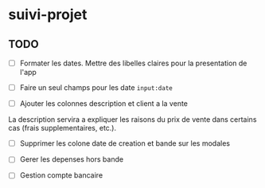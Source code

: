 # suivi-projet


## TODO

- [ ] Formater les dates. Mettre des libelles claires pour la presentation de l'app

- [ ] Faire un seul champs pour les date `input:date`

- [ ] Ajouter les colonnes description et client a la vente 

La description servira a expliquer les raisons du prix de vente dans certains cas (frais supplementaires, etc.).

- [ ] Supprimer les colone date de creation et bande sur les modales

- [ ] Gerer les depenses hors bande

- [ ] Gestion compte bancaire
